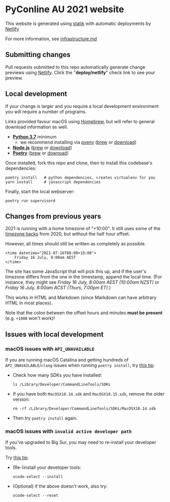 # PyConline AU 2021 website

This website is generated using [statik](https://github.com/thanethomson/statik) with automatic deployments by [Netlify](https://www.netlify.com/)

For more information, see [infrastructure.md](infrastructure.md)

## Submitting changes

Pull requests submitted to this repo automatically generate change previews using [Netlify](https://www.netlify.com/). Click the "**deploy/netlify**" check link to see your preview. 

## Local development

If your change is larger and you require a local development environment you will require a number of programs. 

Links provided favour macOS using [Homebrew](https://brew.sh/), but will refer to general download information as well. 

* **[Python 3.7](https://www.python.org/downloads/)** minimum
  * we recommend installing via [pyenv](https://github.com/pyenv/pyenv) ([brew](https://formulae.brew.sh/formula/pyenv) or [download](https://github.com/pyenv/pyenv#installation))
* **[Node.js](https://nodejs.org/en/)** ([brew](https://formulae.brew.sh/formula/node) or [download](https://nodejs.org/en/download/))
* **[Poetry](https://python-poetry.org)** ([brew](https://formulae.brew.sh/formula/poetry) or [downoad](https://python-poetry.org/docs/#installation))

Once installed, fork this repo and clone, then to install this codebase's dependencies:

```shell
poetry install   # python dependencies, creates virtualenv for you
yarn install     # javascript dependencies
```

Finally, start the local webserver: 

```shell
poetry run supervisord
```

## Changes from previous years

2021 is running with a home timezone of "+10:00". It still uses some of the [timezone hacks](https://github.com/pyconau/2020-website#timezones) from 2020, but without the half hour offset. 

However, all times should still be written as completely as possible. 

```
<time datetime="2021-07-16T08:00+10:00">
	Friday 16 July, 8:00am AEST
</time>
```

The site has some JavaScript that will pick this up, and if the user's timezone differs from the one in the timestamp, append the local time. (For instance, they might see _Friday 16 July, 8:00am AEST (10:00am NZST)_ or _Friday 16 July, 8:00am ACST (Thurs, 7:00pm ET)_.)

This works in HTML and Markdown (since Markdown can have arbitrary HTML in most places).

Note that the colon between the offset hours and minutes **must be present** (e.g. `+1000` won't work)!

## Issues with local development

### macOS issues with `API_UNAVAILABLE`

If you are running macOS Catalina and getting hundreds of `API_UNAVAILABLE`/`clang` issues when running `poetry install`, try [this tip](https://github.com/gorakhargosh/watchdog/issues/628#issuecomment-581480649):

- Check how many SDKs you have installed: 

  ```
  ls /Library/Developer/CommandLineTools/SDKs
  ```
- If you have both `MacOSX10.14.sdk` and `MacOSX10.15.sdk`, remove the older version:

  ```
  rm -rf /Library/Developer/CommandLineTools/SDKs/MacOSX10.14.sdk
  ```

- Then try `poetry install` again.

### macOS issues with `invalid active developer path`

If you've upgraded to Big Sur, you may need to re-install your developer tools. 

Try [this tip](https://apple.stackexchange.com/a/254381/191618):

- (Re-)install your developer tools: 
 
  ```
  xcode-select --install
  ```
- (Optional) if the above doesn't work, also try: 

  ```
  xcode-select --reset
  ```